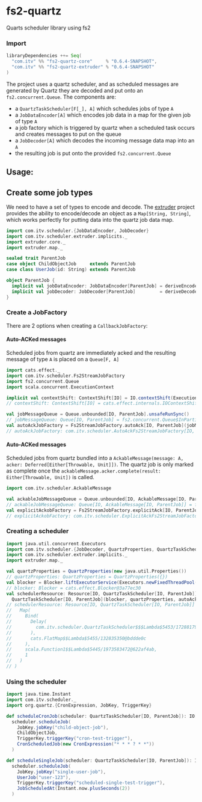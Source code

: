 # fs2-quartz
Quarts scheduler library using fs2

### Import
```scala
libraryDependencies ++= Seq(
  "com.itv" %% "fs2-quartz-core"     % "0.6.4-SNAPSHOT",
  "com.itv" %% "fs2-quartz-extruder" % "0.6.4-SNAPSHOT"
)
```

The project uses a quartz scheduler, and as scheduled messages are generated by Quartz they are
decoded and put onto an `fs2.concurrent.Queue`. The components are:
* a `QuartzTaskScheduler[F[_], A]` which schedules jobs of type `A`
* a `JobDataEncoder[A]` which encodes job data in a map for the given job of type `A`
* a job factory which is triggered by quartz when a scheduled task occurs and creates messages to put on the queue
* a `JobDecoder[A]` which decodes the incoming message data map into an `A`
* the resulting job is put onto the provided `fs2.concurrent.Queue`

## Usage:

## Create some job types
We need to have a set of types to encode and decode.
The [extruder](https://janstenpickle.github.io/extruder/) project provides the ability to
encode/decode an object as a `Map[String, String]`, which works perfectly for 
putting data into the quartz job data map.
```scala
import com.itv.scheduler.{JobDataEncoder, JobDecoder}
import com.itv.scheduler.extruder.implicits._
import extruder.core._
import extruder.map._

sealed trait ParentJob
case object ChildObjectJob     extends ParentJob
case class UserJob(id: String) extends ParentJob

object ParentJob {
  implicit val jobDataEncoder: JobDataEncoder[ParentJob] = deriveEncoder[ParentJob]
  implicit val jobDecoder: JobDecoder[ParentJob]         = deriveDecoder[ParentJob]
}
```

### Create a JobFactory
There are 2 options when creating a `CallbackJobFactory`:
#### Auto-ACKed messages
Scheduled jobs from quartz are immediately acked and the resulting message of type `A` is placed on a `Queue[F, A]`
```scala
import cats.effect._
import com.itv.scheduler.Fs2StreamJobFactory
import fs2.concurrent.Queue
import scala.concurrent.ExecutionContext

implicit val contextShift: ContextShift[IO] = IO.contextShift(ExecutionContext.global)
// contextShift: ContextShift[IO] = cats.effect.internals.IOContextShift@7ddf0bb9

val jobMessageQueue = Queue.unbounded[IO, ParentJob].unsafeRunSync()
// jobMessageQueue: Queue[IO, ParentJob] = fs2.concurrent.Queue$InPartiallyApplied$$anon$3@7e71f8ee
val autoAckJobFactory = Fs2StreamJobFactory.autoAck[IO, ParentJob](jobMessageQueue)
// autoAckJobFactory: com.itv.scheduler.AutoAckFs2StreamJobFactory[IO, ParentJob] = com.itv.scheduler.AutoAckFs2StreamJobFactory@35256770
```
#### Auto-ACKed messages
Scheduled jobs from quartz bundled into a `AckableMessage(message: A, acker: Deferred[Either[Throwable, Unit]])`.
The quartz job is only marked as complete once the `ackableMessage.acker.complete(result: Either[Throwable, Unit])` is called.
```scala
import com.itv.scheduler.AckableMessage

val ackableJobMessageQueue = Queue.unbounded[IO, AckableMessage[IO, ParentJob]].unsafeRunSync()
// ackableJobMessageQueue: Queue[IO, AckableMessage[IO, ParentJob]] = fs2.concurrent.Queue$InPartiallyApplied$$anon$3@209fc9c2
val explicitAckobFactory = Fs2StreamJobFactory.explicitAck[IO, ParentJob](ackableJobMessageQueue)
// explicitAckobFactory: com.itv.scheduler.ExplicitAckFs2StreamJobFactory[IO, ParentJob] = com.itv.scheduler.ExplicitAckFs2StreamJobFactory@4464fe2d
```

### Creating a scheduler
```scala
import java.util.concurrent.Executors
import com.itv.scheduler.{JobDecoder, QuartzProperties, QuartzTaskScheduler}
import com.itv.scheduler.extruder.implicits._
import extruder.map._

val quartzProperties = QuartzProperties(new java.util.Properties())
// quartzProperties: QuartzProperties = QuartzProperties({})
val blocker = Blocker.liftExecutorService(Executors.newFixedThreadPool(8))
// blocker: Blocker = cats.effect.Blocker@3a77ec30
val schedulerResource: Resource[IO, QuartzTaskScheduler[IO, ParentJob]] =
  QuartzTaskScheduler[IO, ParentJob](blocker, quartzProperties, autoAckJobFactory)
// schedulerResource: Resource[IO, QuartzTaskScheduler[IO, ParentJob]] = Allocate(
//   Map(
//     Bind(
//       Delay(
//         com.itv.scheduler.QuartzTaskScheduler$$$Lambda$5453/1728817926@16547fba
//       ),
//       cats.FlatMap$$Lambda$5455/132835350@bddde0c
//     ),
//     scala.Function1$$Lambda$5445/1973583472@622af4ab,
//     1
//   )
// )
```

### Using the scheduler
```scala
import java.time.Instant
import com.itv.scheduler._
import org.quartz.{CronExpression, JobKey, TriggerKey}

def scheduleCronJob(scheduler: QuartzTaskScheduler[IO, ParentJob]): IO[Option[Instant]] =
  scheduler.scheduleJob(
    JobKey.jobKey("child-object-job"),
    ChildObjectJob,
    TriggerKey.triggerKey("cron-test-trigger"),
    CronScheduledJob(new CronExpression("* * * ? * *"))
  )

def scheduleSingleJob(scheduler: QuartzTaskScheduler[IO, ParentJob]): IO[Option[Instant]] =
  scheduler.scheduleJob(
    JobKey.jobKey("single-user-job"),
    UserJob("user-123"),
    TriggerKey.triggerKey("scheduled-single-test-trigger"),
    JobScheduledAt(Instant.now.plusSeconds(2))
  )
```
